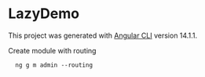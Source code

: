 # LazyDemo

This project was generated with [Angular CLI](https://github.com/angular/angular-cli) version 14.1.1.

Create module with routing
```
  ng g m admin --routing
```